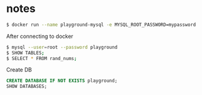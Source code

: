 # notes

```sh
$ docker run --name playground-mysql -e MYSQL_ROOT_PASSWORD=mypassword -p 3306:3306 -d mysql:8.0
```


After connecting to docker
```sh
$ mysql --user=root --password playground
$ SHOW TABLES;
$ SELECT * FROM rand_nums;
```

Create DB
```SQL
CREATE DATABASE IF NOT EXISTS playground;
SHOW DATABASES;
```
